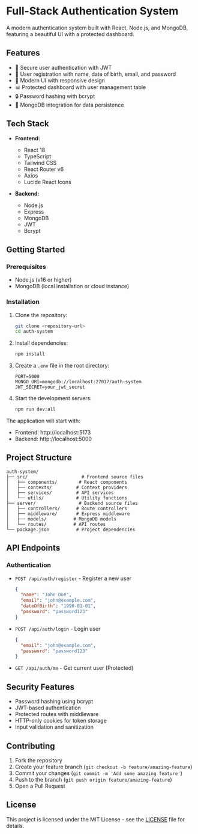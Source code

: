 # Full-Stack Authentication System

A modern authentication system built with React, Node.js, and MongoDB, featuring a beautiful UI with a protected dashboard.

## Features

- 🔐 Secure user authentication with JWT
- 📝 User registration with name, date of birth, email, and password
- 🎨 Modern UI with responsive design
- 📊 Protected dashboard with user management table
- 🔒 Password hashing with bcrypt
- 🚀 MongoDB integration for data persistence

## Tech Stack

- **Frontend:**
  - React 18
  - TypeScript
  - Tailwind CSS
  - React Router v6
  - Axios
  - Lucide React Icons

- **Backend:**
  - Node.js
  - Express
  - MongoDB
  - JWT
  - Bcrypt

## Getting Started

### Prerequisites

- Node.js (v16 or higher)
- MongoDB (local installation or cloud instance)

### Installation

1. Clone the repository:
   ```bash
   git clone <repository-url>
   cd auth-system
   ```

2. Install dependencies:
   ```bash
   npm install
   ```

3. Create a `.env` file in the root directory:
   ```env
   PORT=5000
   MONGO_URI=mongodb://localhost:27017/auth-system
   JWT_SECRET=your_jwt_secret
   ```

4. Start the development servers:
   ```bash
   npm run dev:all
   ```

The application will start with:
- Frontend: http://localhost:5173
- Backend: http://localhost:5000

## Project Structure

```
auth-system/
├── src/                    # Frontend source files
│   ├── components/        # React components
│   ├── contexts/         # Context providers
│   ├── services/         # API services
│   └── utils/            # Utility functions
├── server/                # Backend source files
│   ├── controllers/      # Route controllers
│   ├── middleware/       # Express middleware
│   ├── models/          # MongoDB models
│   └── routes/          # API routes
└── package.json          # Project dependencies
```

## API Endpoints

### Authentication

- `POST /api/auth/register` - Register a new user
  ```json
  {
    "name": "John Doe",
    "email": "john@example.com",
    "dateOfBirth": "1990-01-01",
    "password": "password123"
  }
  ```

- `POST /api/auth/login` - Login user
  ```json
  {
    "email": "john@example.com",
    "password": "password123"
  }
  ```

- `GET /api/auth/me` - Get current user (Protected)

## Security Features

- Password hashing using bcrypt
- JWT-based authentication
- Protected routes with middleware
- HTTP-only cookies for token storage
- Input validation and sanitization

## Contributing

1. Fork the repository
2. Create your feature branch (`git checkout -b feature/amazing-feature`)
3. Commit your changes (`git commit -m 'Add some amazing feature'`)
4. Push to the branch (`git push origin feature/amazing-feature`)
5. Open a Pull Request

## License

This project is licensed under the MIT License - see the [LICENSE](LICENSE) file for details.